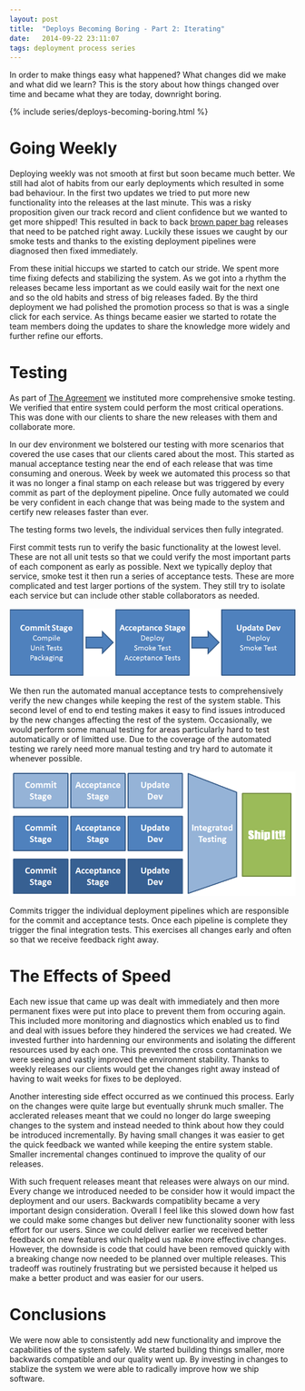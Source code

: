 ```yaml
---
layout: post
title:  "Deploys Becoming Boring - Part 2: Iterating"
date:   2014-09-22 23:11:07
tags: deployment process series
---
```


In order to make things easy what happened? What changes did we make and what
did we learn? This is the story about how things changed over time and became
what they are today, downright boring.

{% include series/deploys-becoming-boring.html %}

Going Weekly
=======================================

Deploying weekly was not smooth at first but soon became much better. We still had alot
of habits from our early deployments which resulted in some bad behaviour. In
the first two updates we tried to put more new functionality into the releases
at the last minute. This was a risky proposition given our track record and
client confidence but we wanted to get more shipped! This resulted in back to
back [brown paper bag][bag] releases that need to be patched right away.
Luckily these issues we caught by our smoke tests and thanks to the existing
deployment pipelines were diagnosed then fixed immediately.

From these initial hiccups we started to catch our stride. We spent more time
fixing defects and stabilizing the system. As we got into a rhythm the releases
became less important as we could easily wait for the next one and so the old
habits and stress of big releases faded. By the third deployment we had
polished the promotion process so that is was a single click for each service.
As things became easier we started to rotate the team members doing the
updates to share the knowledge more widely and further refine our efforts.

Testing
=======================================

As part of [The Agreement](TODO#the-agreement) we instituted more comprehensive
smoke testing. We verified that entire system could perform the most critical
operations. This was done with our clients to share the new releases with them
and collaborate more.

In our dev environment we bolstered our testing with more scenarios that
covered the use cases that our clients cared about the most. This started as
manual acceptance testing near the end of each release that was time consuming
and onerous. Week by week we automated this process so that it was no longer a
final stamp on each release but was triggered by every commit as part of the
deployment pipeline. Once fully automated we could be very confident in each
change that was being made to the system and certify new releases faster than
ever.

The testing forms two levels, the individual services then fully integrated.

First commit tests run to verify the basic functionality at the lowest level.
These are not all unit tests so that we could verify the most important parts
of each component as early as possible. Next we typically deploy that service,
smoke test it then run a series of acceptance tests. These are more complicated
and test larger portions of the system. They still try to isolate each service
but can include other stable collaborators as needed.

<p class="center-image">
	<img
		title="One little service building in a row."
		alt="A single pipeline with a commit state, acceptance stage and finally a deploy"
		src="/images/posts/SimplePipeline.png" />
</p>

We then run the automated manual acceptance tests to comprehensively verify the
new changes while keeping the rest of the system stable. This second level of
end to end testing makes it easy to find issues introduced by the new changes
affecting the rest of the system. Occasionally, we would perform some manual
testing for areas particularly hard to test automatically or of limitted use.
Due to the coverage of the automated testing we rarely need more manual
testing and try hard to automate it whenever possible.

<p class="center-image">
	<img
		title="Three little service building in a row."
		alt="A three pipelines then integrated testing followed up by shipping!!"
		src="/images/posts/PipelineFunnel.png" />
</p>

Commits trigger the individual deployment pipelines which are responsible for
the commit and acceptance tests. Once each pipeline is complete they trigger
the final integration tests. This exercises all changes early and often so that
we receive feedback right away.

The Effects of Speed
=======================================

Each new issue that came up was dealt with immediately and then more permanent
fixes were put into place to prevent them from occuring again. This included
more monitoring and diagnostics which enabled us to find and deal with issues
before they hindered the services we had created. We invested further into
hardenning our environments and isolating the different resources used by each
one. This prevented the cross contamination we were seeing and vastly improved
the environment stability. Thanks to weekly releases our clients would get the
changes right away instead of having to wait weeks for fixes to be deployed.

Another interesting side effect occurred as we continued this process. Early on
the changes were quite large but eventually shrunk much smaller. The acclerated
releases meant that we could no longer do large sweeping changes to the system
and instead needed to think about how they could be introduced incrementally.
By having small changes it was easier to get the quick feedback we wanted while
keeping the entire system stable. Smaller incremental changes continued to
improve the quality of our releases.

With such frequent releases meant that releases were always on our mind. Every
change we introduced needed to be consider how it would impact the deployment
and our users. Backwards compatiblity became a very important design
consideration. Overall I feel like this slowed down how fast we could make some
changes but deliver new functionality sooner with less effort for our users.
Since we could deliver earlier we received better feedback on new features
which helped us make more effective changes. However, the downside is code that
could have been removed quickly with a breaking change now needed to be planned
over multiple releases. This tradeoff was routinely frustrating but we
persisted because it helped us make a better product and was easier for our
users.

Conclusions
=======================================

We were now able to consistently add new functionality and improve the
capabilities of the system safely. We started building things smaller, more
backwards compatible and our quality went up. By investing in changes to
stablize the system we were able to radically improve how we ship software.

[cd]:       http://www.amazon.com/dp/B003YMNVC0/
[pipeline]: http://martinfowler.com/bliki/DeploymentPipeline.html
[bag]:      http://www.catb.org/jargon/html/B/brown-paper-bag-bug.html
